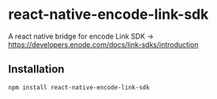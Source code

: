 # react-native-encode-link-sdk

A react native bridge for encode Link SDK -> <https://developers.enode.com/docs/link-sdks/introduction>

## Installation

```sh
npm install react-native-encode-link-sdk
```
